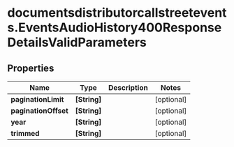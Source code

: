 # documentsdistributorcallstreetevents.EventsAudioHistory400ResponseDetailsValidParameters

## Properties

Name | Type | Description | Notes
------------ | ------------- | ------------- | -------------
**paginationLimit** | **[String]** |  | [optional] 
**paginationOffset** | **[String]** |  | [optional] 
**year** | **[String]** |  | [optional] 
**trimmed** | **[String]** |  | [optional] 


